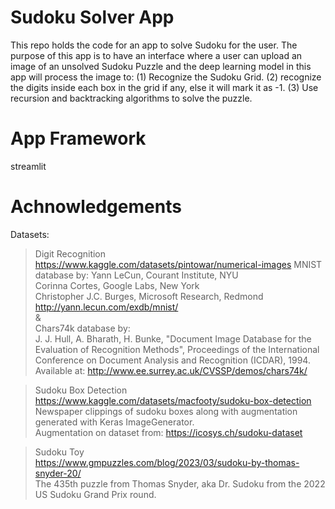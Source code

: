 # Sudoku Solver App

This repo holds the code for an app to solve Sudoku for the user.
The purpose of this app is to have an interface where a user can upload an image of an unsolved Sudoku Puzzle and the deep learning model in this app will process the image to: 
    (1) Recognize the Sudoku Grid.
    (2) recognize the digits inside each box in the grid if any, else it will mark it as -1.
    (3) Use recursion and backtracking algorithms to solve the puzzle.

# App Framework
streamlit

# Achnowledgements
Datasets:
> Digit Recognition  
https://www.kaggle.com/datasets/pintowar/numerical-images
MNIST database by: 
Yann LeCun, Courant Institute, NYU  
Corinna Cortes, Google Labs, New York  
Christopher J.C. Burges, Microsoft Research, Redmond  
http://yann.lecun.com/exdb/mnist/  
&  
Chars74k database by:  
J. J. Hull, A. Bharath, H. Bunke, "Document Image Database for the Evaluation of Recognition Methods", Proceedings of the International Conference on Document Analysis and Recognition (ICDAR), 1994. Available at: http://www.ee.surrey.ac.uk/CVSSP/demos/chars74k/  

> Sudoku Box Detection  
https://www.kaggle.com/datasets/macfooty/sudoku-box-detection  
Newspaper clippings of sudoku boxes along with augmentation generated with Keras ImageGenerator.  
Augmentation on dataset from: https://icosys.ch/sudoku-dataset  

> Sudoku Toy  
https://www.gmpuzzles.com/blog/2023/03/sudoku-by-thomas-snyder-20/  
The 435th puzzle from Thomas Snyder, aka Dr. Sudoku from the 2022 US Sudoku Grand Prix round.  